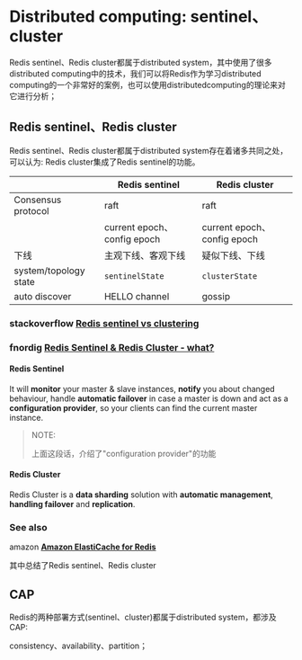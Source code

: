# Distributed computing: sentinel、cluster

Redis sentinel、Redis cluster都属于distributed system，其中使用了很多distributed computing中的技术，我们可以将Redis作为学习distributed computing的一个非常好的案例，也可以使用distributedcomputing的理论来对它进行分析；

## Redis sentinel、Redis cluster

Redis sentinel、Redis cluster都属于distributed system存在着诸多共同之处，可以认为: Redis cluster集成了Redis sentinel的功能。



|                       | Redis sentinel              | Redis cluster               |
| --------------------- | --------------------------- | --------------------------- |
| Consensus protocol    | raft                        | raft                        |
|                       | current epoch、config epoch | current epoch、config epoch |
| 下线                  | 主观下线、客观下线          | 疑似下线、下线              |
| system/topology state | `sentinelState`             | `clusterState`              |
| auto discover         | HELLO channel               | gossip                      |



### stackoverflow [Redis sentinel vs clustering](https://stackoverflow.com/questions/31143072/redis-sentinel-vs-clustering)



### fnordig [Redis Sentinel & Redis Cluster - what?](https://fnordig.de/2015/06/01/redis-sentinel-and-redis-cluster/)

#### Redis Sentinel

It will **monitor** your master & slave instances, **notify** you about changed behaviour, handle **automatic failover** in case a master is down and act as a **configuration provider**, so your clients can find the current master instance.

> NOTE: 
>
> 上面这段话，介绍了"configuration provider"的功能

#### Redis Cluster

Redis Cluster is a **data sharding** solution with **automatic management**, **handling failover** and **replication**.



### See also

amazon [**Amazon ElastiCache for Redis**](https://docs.aws.amazon.com/AmazonElastiCache/latest/red-ug/SelectEngine.html)

其中总结了Redis sentinel、Redis cluster



## CAP

Redis的两种部署方式(sentinel、cluster)都属于distributed system，都涉及CAP:

consistency、availability、partition；

